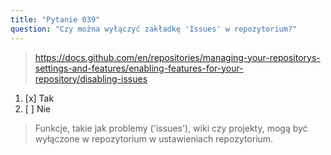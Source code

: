 ```yaml
---
title: "Pytanie 039"
question: "Czy można wyłączyć zakładkę 'Issues' w repozytorium?"
---
```


> https://docs.github.com/en/repositories/managing-your-repositorys-settings-and-features/enabling-features-for-your-repository/disabling-issues  
1. [x] Tak  
1. [ ] Nie  
> Funkcje, takie jak problemy ('issues'), wiki czy projekty, mogą być wyłączone w repozytorium w ustawieniach repozytorium.  
